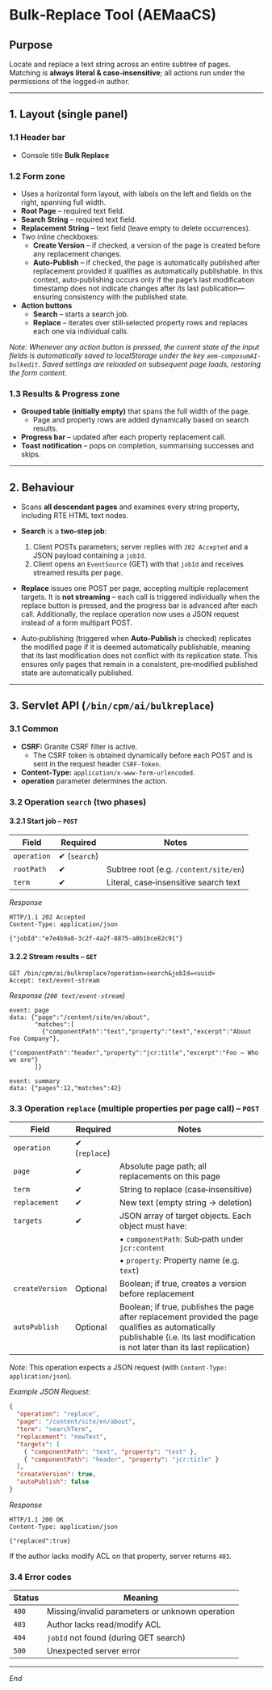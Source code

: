 # Bulk‑Replace Tool (AEMaaCS)

## Purpose

Locate and replace a text string across an entire subtree of pages. Matching is **always literal & case‑insensitive**; all actions run under the permissions of the logged‑in author.

---

## 1. Layout (single panel)

### 1.1 Header bar

* Console title **Bulk Replace**

### 1.2 Form zone

* Uses a horizontal form layout, with labels on the left and fields on the right, spanning full width.
* **Root Page** – required text field.
* **Search String** – required text field.
* **Replacement String** – text field (leave empty to delete occurrences).
* Two inline checkboxes:
    - **Create Version** – if checked, a version of the page is created before any replacement changes.
    - **Auto‑Publish** – if checked, the page is automatically published after replacement provided it qualifies as automatically publishable. In this context, auto‑publishing occurs only if the page’s last modification timestamp does not indicate changes after its last publication—ensuring consistency with the published state.
* **Action buttons**
  - **Search** – starts a search job.
  - **Replace** – iterates over still‑selected property rows and replaces each one via individual calls.
  
*Note: Whenever any action button is pressed, the current state of the input fields is automatically saved to localStorage under the key `aem-composumAI-bulkedit`. Saved settings are reloaded on subsequent page loads, restoring the form content.*

### 1.3 Results & Progress zone

* **Grouped table (initially empty)** that spans the full width of the page.
  - Page and property rows are added dynamically based on search results.
* **Progress bar** – updated after each property replacement call.
* **Toast notification** – pops on completion, summarising successes and skips.

---

## 2. Behaviour

* Scans **all descendant pages** and examines every string property, including RTE HTML text nodes.
* **Search** is a **two‑step job**:
  1. Client POSTs parameters; server replies with `202 Accepted` and a JSON payload containing a `jobId`.
  2. Client opens an `EventSource` (GET) with that `jobId` and receives streamed results per page.
* **Replace** issues one POST per page, accepting multiple replacement targets. It is **not streaming** – each call is triggered individually when the replace button is pressed, and the progress bar is advanced after each call. Additionally, the replace operation now uses a JSON request instead of a form multipart POST.
  
* Auto‑publishing (triggered when **Auto‑Publish** is checked) replicates the modified page if it is deemed automatically publishable, meaning that its last modification does not conflict with its replication state. This ensures only pages that remain in a consistent, pre‑modified published state are automatically published.

---

## 3. Servlet API (`/bin/cpm/ai/bulkreplace`)

### 3.1 Common

* **CSRF:** Granite CSRF filter is active.
  - The CSRF token is obtained dynamically before each POST and is sent in the request header `CSRF-Token`.
* **Content‑Type:** `application/x-www-form-urlencoded`.
* **operation** parameter determines the action.

### 3.2 Operation `search` (two phases)

#### 3.2.1 Start job – `POST`

| Field       | Required      | Notes                                  |
| ----------- | ------------- | -------------------------------------- |
| `operation` | ✔︎ (`search`) |                                        |
| `rootPath`  | ✔︎            | Subtree root (e.g. `/content/site/en`) |
| `term`      | ✔︎            | Literal, case‑insensitive search text  |

*Response*

```
HTTP/1.1 202 Accepted
Content-Type: application/json

{"jobId":"e7e4b9a8-3c2f-4a2f-8875-a8b1bce82c91"}
```

#### 3.2.2 Stream results – `GET`

```
GET /bin/cpm/ai/bulkreplace?operation=search&jobId=<uuid>
Accept: text/event-stream
```

*Response (`200 text/event-stream`)*

```
event: page
data: {"page":"/content/site/en/about",
       "matches":[
         {"componentPath":"text","property":"text","excerpt":"About Foo Company"},
         {"componentPath":"header","property":"jcr:title","excerpt":"Foo – Who we are"}
       ]}

event: summary
data: {"pages":12,"matches":42}
```

### 3.3 Operation `replace` (multiple properties per page call) – `POST`

| Field           | Required       | Notes                                                  |
| --------------- | -------------- | ------------------------------------------------------ |
| `operation`     | ✔︎ (`replace`) |                                                        |
| `page`          | ✔︎             | Absolute page path; all replacements on this page      |
| `term`          | ✔︎             | String to replace (case‑insensitive)                   |
| `replacement`   | ✔︎             | New text (empty string → deletion)                     |
| `targets`       | ✔︎             | JSON array of target objects. Each object must have:   |
|                 |                | • `componentPath`: Sub‑path under `jcr:content`          |
|                 |                | • `property`: Property name (e.g. `text`)              |
| `createVersion` | Optional       | Boolean; if true, creates a version before replacement   |
| `autoPublish`   | Optional       | Boolean; if true, publishes the page after replacement provided the page qualifies as automatically publishable (i.e. its last modification is not later than its last replication)   |

*Note:* This operation expects a JSON request (with `Content-Type: application/json`).

*Example JSON Request:*
```json
{
  "operation": "replace",
  "page": "/content/site/en/about",
  "term": "searchTerm",
  "replacement": "newText",
  "targets": [
    { "componentPath": "text", "property": "text" },
    { "componentPath": "header", "property": "jcr:title" }
  ],
  "createVersion": true,
  "autoPublish": false
}
```

*Response*

```
HTTP/1.1 200 OK
Content-Type: application/json

{"replaced":true}
```

If the author lacks modify ACL on that property, server returns `403`.

### 3.4 Error codes

| Status | Meaning                                         |
| ------ | ----------------------------------------------- |
| `400`  | Missing/invalid parameters or unknown operation |
| `403`  | Author lacks read/modify ACL                    |
| `404`  | `jobId` not found (during GET search)           |
| `500`  | Unexpected server error                         |

---

*End*
